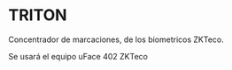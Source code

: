 # TRITON
Concentrador de marcaciones, de los biometricos ZKTeco.

Se usará el equipo uFace 402 ZKTeco
